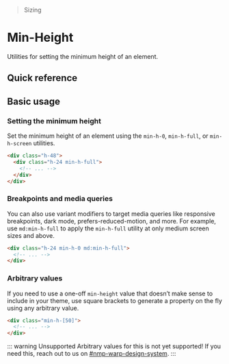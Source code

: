 > Sizing

# Min-Height
Utilities for setting the minimum height of an element.

## Quick reference

<qr-table />

## Basic usage
### Setting the minimum height
Set the minimum height of an element using the `min-h-0`, `min-h-full`, or `min-h-screen` utilities.

```html
<div class="h-48">
  <div class="h-24 min-h-full">
    <!-- ... -->
  </div>
</div>
```

### Breakpoints and media queries
You can also use variant modifiers to target media queries like responsive breakpoints, dark mode, prefers-reduced-motion, and more. For example, use `md:min-h-full` to apply the `min-h-full` utility at only medium screen sizes and above.

```html
<div class="h-24 min-h-0 md:min-h-full">
  <!-- ... -->
</div>
```

### Arbitrary values
If you need to use a one-off `min-height` value that doesn’t make sense to include in your theme, use square brackets to generate a property on the fly using any arbitrary value.

```html
<div class="min-h-[50]">
  <!-- ... -->
</div>
```

::: warning Unsupported
Arbitrary values for this is not yet supported! If you need this, reach out to us on [#nmp-warp-design-system](https://sch-chat.slack.com/archives/C04P0GYTHPV).
:::

